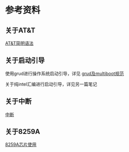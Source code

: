 # 参考资料

## 关于AT&T

[AT&T简明语法](https://blog.csdn.net/qq_53144843/article/details/120346586?ops_request_misc=%257B%2522request%255Fid%2522%253A%2522165978364016781685355542%2522%252C%2522scm%2522%253A%252220140713.130102334.pc%255Fall.%2522%257D&request_id=165978364016781685355542&biz_id=0&utm_medium=distribute.pc_search_result.none-task-blog-2~all~first_rank_ecpm_v1~pc_rank_34-1-120346586-null-null.142^v39^pc_rank_34_1,185^v2^control&utm_term=at%26t%E6%B1%87%E7%BC%96%E6%B3%A8%E9%87%8A&spm=1018.2226.3001.4187)

## 关于启动引导

使用grud进行操作系统启动引导，详见 [grud及multiboot规范](https://blog.csdn.net/wuhui_gdnt/category_856724.html)

关于纯intel汇编进行启动引导，详见另一篇笔记

## 关于中断

[中断](https://blog.csdn.net/Wang_Dou_Dou_/article/details/122037133?ops_request_misc=%257B%2522request%255Fid%2522%253A%2522166080074516782350886034%2522%252C%2522scm%2522%253A%252220140713.130102334.pc%255Fall.%2522%257D&request_id=166080074516782350886034&biz_id=0&utm_medium=distribute.pc_search_result.none-task-blog-2~all~first_rank_ecpm_v1~pc_rank_34-8-122037133-null-null.142^v41^pc_rank_34,185^v2^control&utm_term=8259A&spm=1018.2226.3001.4187)

## 关于8259A

[8259A芯片使用](https://blog.csdn.net/longintchar/article/details/79439466)

